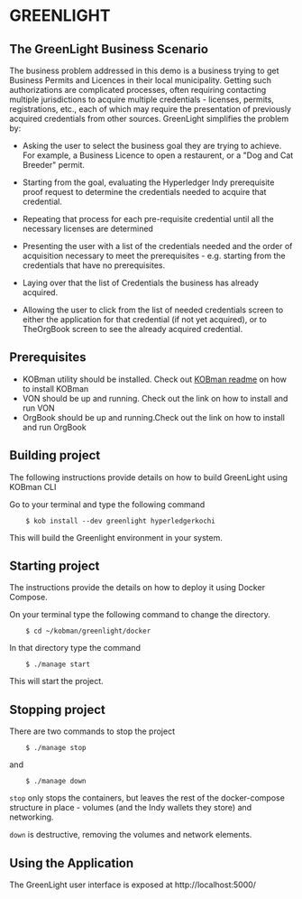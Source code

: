 # GREENLIGHT

## The GreenLight Business Scenario
The business problem addressed in this demo is a business trying to get Business Permits and Licences in their local municipality. Getting such authorizations are complicated processes, often requiring contacting multiple jurisdictions to acquire multiple credentials - licenses, permits, registrations, etc., each of which may require the presentation of previously acquired credentials from other sources. GreenLight simplifies the problem by:

* Asking the user to select the business goal they are trying to achieve. For example, a Business Licence to open a restaurent, or a "Dog and Cat Breeder" permit.

* Starting from the goal, evaluating the Hyperledger Indy prerequisite proof request to determine the credentials needed to acquire that credential.

* Repeating that process for each pre-requisite credential until all the necessary licenses are determined

* Presenting the user with a list of the credentials needed and the order of acquisition necessary to meet the prerequisites - e.g. starting from the credentials that have no prerequisites.

* Laying over that the list of Credentials the business has already acquired.

* Allowing the user to click from the list of needed credentials screen to either the application for that credential (if not yet acquired), or to TheOrgBook screen to see the already acquired credential.

## Prerequisites
* KOBman utility should be installed. Check out <a href="https://github.com/EtricKombat/KOBman/blob/master/README.md">KOBman  readme</a> on how to install KOBman   
* VON should be up and running. Check out the link on how to install and run VON
* OrgBook should be up and running.Check out the link on how to install and run OrgBook

## Building project

The following instructions provide details on how to build GreenLight using KOBman CLI

Go to your terminal and type the following command

        $ kob install --dev greenlight hyperledgerkochi

This will build the Greenlight environment in your system.

## Starting project

The instructions provide the details on how to deploy it using Docker Compose. 

On your terminal type the following command to change the directory.

        $ cd ~/kobman/greenlight/docker
        
In that directory type the command

        $ ./manage start

This will start the project.

## Stopping project

There are two commands to stop the project

        $ ./manage stop

and

        $ ./manage down
        
`stop` only stops the containers, but leaves the rest of the docker-compose structure in place - volumes (and the Indy wallets they store) and networking.

`down` is destructive, removing the volumes and network elements.
        
## Using the Application

The GreenLight user interface is exposed at http://localhost:5000/
        



